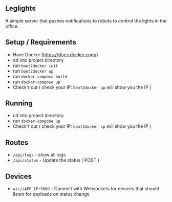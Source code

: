 ## Leglights
A simple server that pushes notifications to robots to control the lights in the office.

## Setup / Requirements
- Have Docker (https://docs.docker.com/)
- cd into project directory
- run `boot2docker init`
- run `boot2docker up`
- run `docker-compose build`
- run `docker-compose up`
- Check'r out ( check your IP: `boot2docker ip` will show you the IP )

## Running
- cd into project directory
- run `docker-compose up`
- Check'r out ( check your IP: `boot2docker ip` will show you the IP )

## Routes
- `/api/logs` - show all logs
- `/api/status` - Update the status ( POST )

## Devices
- `ws://APP_IP:5000` - Connect with Websockets for devices that should listen for payloads on status change